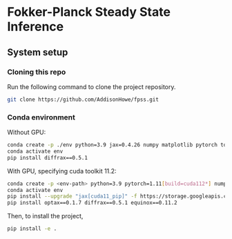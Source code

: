 # Fokker-Planck Steady State Inference

## System setup

### Cloning this repo

Run the following command to clone the project repository.

```bash
git clone https://github.com/AddisonHowe/fpss.git
```

### Conda environment

Without GPU:
```bash
conda create -p ./env python=3.9 jax=0.4.26 numpy matplotlib pytorch torchvision equinox optax ipykernel ipywidgets ipympl tqdm watermark pytest
conda activate env
pip install diffrax==0.5.1
```

With GPU, specifying cuda toolkit 11.2:
```bash
conda create -p <env-path> python=3.9 pytorch=1.11[build=cuda112*] numpy=1.25 matplotlib=3.7  ipykernel ipywidgets ipympl tqdm watermark pytest=7.4
conda activate env
pip install --upgrade "jax[cuda11_pip]" -f https://storage.googleapis.com/jax-releases/jax_cuda_releases.html
pip install optax==0.1.7 diffrax==0.5.1 equinox==0.11.2
```

Then, to install the project,
```bash
pip install -e .
```
